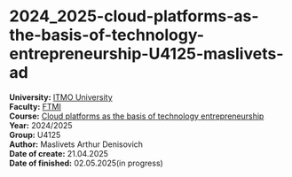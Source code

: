 # 2024_2025-cloud-platforms-as-the-basis-of-technology-entrepreneurship-U4125-maslivets-ad
<b>University:</b> [ITMO University](https://itmo.ru/ru/) <br>
<b>Faculty:</b> [FTMI](https://ftmi.itmo.ru) <br>
<b>Course:</b> [Cloud platforms as the basis of technology entrepreneurship](https://itmo-ict-faculty.github.io/cloud-platforms-as-the-basis-of-technology-entrepreneurship/) <br>
<b>Year:</b> 2024/2025 <br>
<b>Group:</b> U4125 <br>
<b>Author:</b> Maslivets Arthur Denisovich <br>
<b>Date of create:</b> 21.04.2025 <br>
<b>Date of finished:</b> 02.05.2025(in progress)<br>
